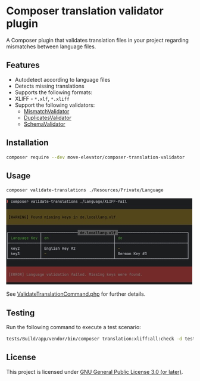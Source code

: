 # Composer translation validator plugin

A Composer plugin that validates translation files in your project regarding mismatches between language files.

## Features

* Autodetect according to language files
* Detects missing translations
* Supports the following formats:
* XLIFF - `*.xlf`, `*.xliff`
* Support the following validators:
    - [MismatchValidator](src/Validator/MismatchValidator.php)
    - [DuplicatesValidator](src/Validator/DuplicatesValidator.php)
    - [SchemaValidator](src/Validator/SchemaValidator.php)

## Installation

```bash
composer require --dev move-elevator/composer-translation-validator
```

## Usage

```bash
composer validate-translations ./Resources/Private/Language
```

![console.jpg](docs/console.jpg)

See [ValidateTranslationCommand.php](src/Command/ValidateTranslationCommand.php) for further details.

## Testing

Run the following command to execute a test scenario:

```bash
tests/Build/app/vendor/bin/composer translation:xliff:all:check -d tests/Build/app

```

## License

This project is licensed under [GNU General Public License 3.0 (or later)](LICENSE.md).

